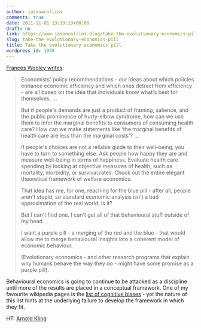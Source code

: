```yaml
---
author: jasonacollins
comments: true
date: 2011-11-01 13:19:13+00:00
draft: no
link: https://www.jasoncollins.blog/take-the-evolutionary-economics-pill/
slug: take-the-evolutionary-economics-pill
title: Take the evolutionary economics pill
wordpress_id: 1958
---
```


[Frances Wooley writes](http://worthwhile.typepad.com/worthwhile_canadian_initi/2011/09/the-behavioural-economists-dilemma-induction-versus-deduction.html):



<blockquote>Economists' policy recommendations - our ideas about which policies enhance economic efficiency and which ones detract from efficiency - are all based on the idea that individuals know what's best for themselves. ...

But if people's demands are just a product of framing, salience, and the public prominence of hurty-elbow syndrome, how can we use them to infer the marginal benefits to consumers of consuming health care? How can we make statements like 'the marginal benefits of health care are less than the marginal costs'? ...

If people's choices are not a reliable guide to their well-being, you have to turn to something else. Ask people how happy they are and measure well-being in terms of happiness. Evaluate health care spending by looking at objective measures of health, such as mortality, morbidity, or survival rates. Chuck out the entire elegant theoretical framework of welfare economics.

That idea has me, for one, reaching for the blue pill - after all, people aren't stupid, so standard economic analysis isn't a bad approximation of the real world, is it?

But I can't find one. I can't get all of that behavioural stuff outside of my head.

I want a purple pill - a merging of the red and the blue - that would allow me to merge behavioural insights into a coherent model of economic behaviour.

(Evolutionary economics - and other research programs that explain why humans behave the way they do - might have some promise as a purple pill).</blockquote>



Behavioural economics is going to continue to be attacked as a discipline until more of the results are placed in a conceptual framework. One of my favourite wikipedia pages is the [list of cognitive biases](http://en.wikipedia.org/wiki/List_of_cognitive_biases) - yet the nature of this list hints at the underlying failure to develop the framework in which they fit.

HT: [Arnold Kling](http://econlog.econlib.org/archives/2011/09/the_rabbit_hole.html)
